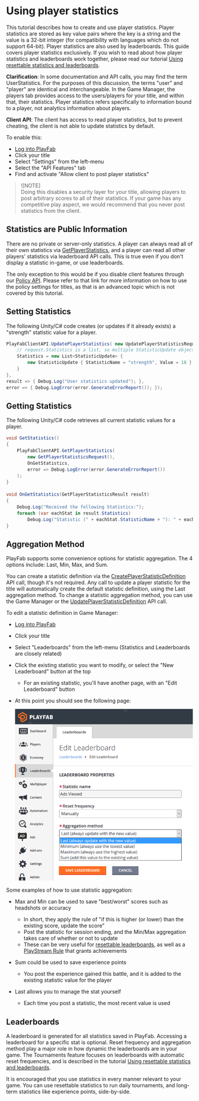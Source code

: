 # Using player statistics

This tutorial describes how to create and use player statistics. Player statistics are stored as key value pairs where the key is a string and the value is a 32-bit integer (for compatibility with languages which do not support 64-bit). Player statistics are also used by leaderboards. This guide covers player statistics exclusively. If you wish to read about how player statistics and leaderboards work together, please read our tutorial [Using resettable statistics and leaderboards](../../social/tournaments-leaderboards/using-resettable-statistics-and-leaderboards.md).

**Clarification**: In some documentation and API calls, you may find the term UserStatistics. For the purposes of this discussion, the terms "user" and "player" are identical and interchangeable. In the Game Manager, the players tab provides access to the users/players for your title, and within that, their statistics. Player statistics refers specifically to information bound to a player, not analytics information about players.

**Client API**: The client has access to read player statistics, but to prevent cheating, the client is not able to update statistics by default.

To enable this:

- [Log into PlayFab](https://developer.playfab.com/en-us/my-games)
- Click your title
- Select "Settings" from the left-menu
- Select the "API Features" tab
- Find and activate "Allow client to post player statistics"

> ![NOTE]  
> Doing this disables a security layer for your title, allowing players to post arbitrary scores to all of their statistics. If your game has any competitive play aspect, we would recommend that you never post statistics from the client.

## Statistics are Public Information

There are no private or server-only statistics. A player can always read all of their own statistics via [GetPlayerStatistics](https://api.playfab.com/documentation/client/method/GetPlayerStatistics), and a player can read all other players' statistics via leaderboard API calls. This is true even if you don't display a statistic in-game, or use leaderboards.

The only exception to this would be if you disable client features through our [Policy API](https://api.playfab.com/docs/tutorials/title-management/api-policy). Please refer to that link for more information on how to use the policy settings for titles, as that is an advanced topic which is not covered by this tutorial.

## Setting Statistics

The following Unity/C# code creates (or updates if it already exists) a "strength" statistic value for a player.

```csharp
PlayFabClientAPI.UpdatePlayerStatistics( new UpdatePlayerStatisticsRequest {
    // request.Statistics is a list, so multiple StatisticUpdate objects can be defined if required.
    Statistics = new List<StatisticUpdate> {
        new StatisticUpdate { StatisticName = "strength", Value = 18 },
    }
},
result => { Debug.Log("User statistics updated"); },
error => { Debug.LogError(error.GenerateErrorReport()); });
```

## Getting Statistics

The following Unity/C# code retrieves all current statistic values for a player.

```csharp
void GetStatistics()
{
    PlayFabClientAPI.GetPlayerStatistics(
        new GetPlayerStatisticsRequest(),
        OnGetStatistics,
        error => Debug.LogError(error.GenerateErrorReport())
    );
}

void OnGetStatistics(GetPlayerStatisticsResult result)
{
    Debug.Log("Received the following Statistics:");
    foreach (var eachStat in result.Statistics)
        Debug.Log("Statistic (" + eachStat.StatisticName + "): " + eachStat.Value);
}
```

## Aggregation Method

PlayFab supports some convenience options for statistic aggregation. The 4 options include: Last, Min, Max, and Sum.

You can create a statistic definition via the [CreatePlayerStatisticDefinition](https://api.playfab.com/documentation/admin/method/CreatePlayerStatisticDefinition) API call, though it's not required. Any call to update a player statistic for the title will automatically create the default statistic definition, using the Last aggregation method. To change a statistic aggregation method, you can use the Game Manager or the [UpdatePlayerStatisticDefinition](https://api.playfab.com/documentation/admin/method/UpdatePlayerStatisticDefinition) API call.

To edit a statistic definition in Game Manager:

- [Log into PlayFab](https://developer.playfab.com/en-us/my-games)
- Click your title
- Select "Leaderboards" from the left-menu (Statistics and Leaderboards are closely related)
- Click the existing statistic you want to modify, or select the "New Leaderboard" button at the top
  - For an existing statistic, you'll have another page, with an "Edit Leaderboard" button

- At this point you should see the following page:

  ![PlayFab Leaderboards - Edit Leaderboard - Stat aggregation](media/tutorials/playfab-edit-leaderboard-stat-aggregation.png)  

Some examples of how to use statistic aggregation:

- Max and Min can be used to save "best/worst" scores such as headshots or accuracy
  - In short, they apply the rule of "if this is higher (or lower) than the existing score, update the score"
  - Post the statistic for session ending, and the Min/Max aggregation takes care of whether or not to update
  - These can be very useful for [resettable leaderboards](../../social/tournaments-leaderboards/using-resettable-statistics-and-leaderboards.md), as well as a [PlayStream Rule](https://playfab.com/introducing-playstream/) that grants achievements

- Sum could be used to save experience points
  - You post the experience gained this battle, and it is added to the existing statistic value for the player

- Last allows you to manage the stat yourself
  - Each time you post a statistic, the most recent value is used

## Leaderboards

A leaderboard is generated for all statistics saved in PlayFab. Accessing a leaderboard for a specific stat is optional. Reset frequency and aggregation method play a major role in how dynamic the leaderboards are in your game. The Tournaments feature focuses on leaderboards with automatic reset frequencies, and is described in the tutorial [Using resettable statistics and leaderboards](../../social/tournaments-leaderboards/using-resettable-statistics-and-leaderboards.md).

It is encouraged that you use statistics in every manner relevant to your game. You can use resettable statistics to run daily tournaments, and long-term statistics like experience points, side-by-side.
